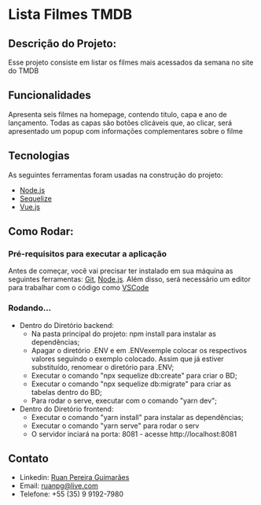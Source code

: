 # Lista Filmes TMDB

## Descrição do Projeto:
Esse projeto consiste em listar os filmes mais acessados da semana no site do TMDB

## Funcionalidades

Apresenta seis filmes na homepage, contendo titulo, capa e ano de lançamento.
Todas as capas são botões clicáveis que, ao clicar, será apresentado um popup com informações complementares sobre o filme

## Tecnologias

As seguintes ferramentas foram usadas na construção do projeto:

- [Node.js](https://nodejs.org/en/)
- [Sequelize](https://sequelize.org/)
- [Vue.js](https://vuejs.org/)

## Como Rodar:

### Pré-requisitos para executar a aplicação

Antes de começar, você vai precisar ter instalado em sua máquina as seguintes ferramentas:
[Git](https://git-scm.com), [Node.js](https://nodejs.org/en/). 
Além disso, será necessário um editor para trabalhar com o código como [VSCode](https://code.visualstudio.com/)

### Rodando...

- Dentro do Diretório backend:
    - Na pasta principal do projeto: npm install para instalar as dependências;
    - Apagar o diretório .ENV e em .ENVexemple colocar os respectivos valores seguindo o exemplo colocado. Assim que já estiver substituído, renomear o diretório para .ENV;
    - Executar o comando "npx sequelize db:create" para criar o BD;
    - Executar o comando "npx sequelize db:migrate" para criar as tabelas dentro do BD;
    - Para rodar o serve, executar com o comando "yarn dev";
- Dentro do Diretório frontend:        
    - Executar o comando "yarn install" para instalar as dependências;
    - Executar o comando "yarn serve" para rodar o serv
    - O servidor inciará na porta: 8081 - acesse http://localhost:8081

## Contato
- Linkedin: [Ruan Pereira Guimarães](https://www.linkedin.com/in/ruan-pereira-1939a112a/)
- Email: ruanpg@live.com
- Telefone: +55 (35) 9 9192-7980